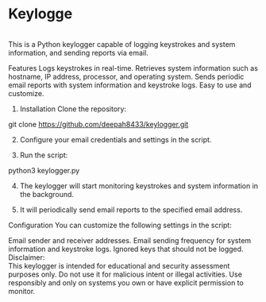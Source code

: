 <h1>Keylogge</h1> <br>
This is a Python keylogger capable of logging keystrokes and system information, and sending reports via email.

Features
Logs keystrokes in real-time.
Retrieves system information such as hostname, IP address, processor, and operating system.
Sends periodic email reports with system information and keystroke logs.
Easy to use and customize.

1. Installation
  Clone the repository:

  git clone https://github.com/deepah8433/keylogger.git

2. Configure your email credentials and settings in the script.

3. Run the script:

  python3 keylogger.py

4. The keylogger will start monitoring keystrokes and system information in the background.

5. It will periodically send email reports to the specified email address.

Configuration
You can customize the following settings in the script:

Email sender and receiver addresses.
Email sending frequency for system information and keystroke logs.
Ignored keys that should not be logged.
<br>
Disclaimer:<br>
This keylogger is intended for educational and security assessment purposes only. Do not use it for malicious intent or illegal activities. Use responsibly and only on systems you own or have explicit permission to monitor.

